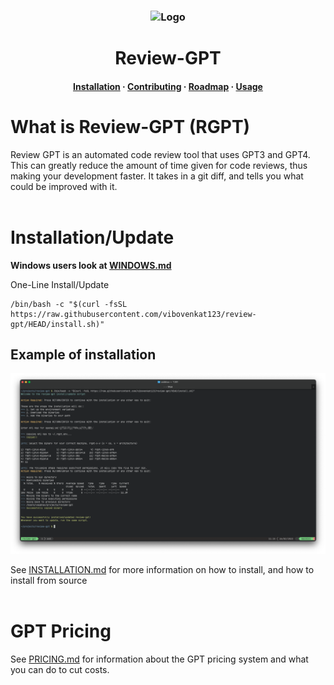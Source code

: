 <h3 align="center">
	<img src="https://raw.githubusercontent.com/vibovenkat123/review-gpt/main/assets/logo/logo.png" width="200" alt="Logo"/><br/>
	<h1 align="center"> Review-GPT</h1>
</h3>
<h4 align="center">
  <a href="https://github.com/vibovenkat123/review-gpt/blob/main/INSTALLATION.md">Installation</a>
  ·
  <a href="https://github.com/vibovenkat123/review-gpt/blob/main/CONTRIBUTING.md">Contributing</a>
  ·
  <a href="https://github.com/vibovenkat123/review-gpt/blob/main/ROADMAP.md">Roadmap</a>
  ·
  <a href="https://github.com/vibovenkat123/review-gpt/blob/main/USAGE.md">Usage</a>
</h4>

# What is Review-GPT (RGPT)

Review GPT is an automated code review tool that uses GPT3 and GPT4. This can greatly reduce the amount of time given for code reviews, thus making your development faster. It takes in a git diff, and tells you what could be improved with it.
<br/>
<br/>

# Installation/Update

**Windows users look at [WINDOWS.md](/WINDOWS.md)**

One-Line Install/Update

```
/bin/bash -c "$(curl -fsSL https://raw.githubusercontent.com/vibovenkat123/review-gpt/HEAD/install.sh)"
```
## Example of installation
![Example of install](/assets/examples/installation/installation.png)

See [INSTALLATION.md](/INSTALLATION.md) for more information on how to install, and how to install from source
<br/>
<br/>

# GPT Pricing

See [PRICING.md](/PRICING.md) for information about the GPT pricing system and what you can do to cut costs.
